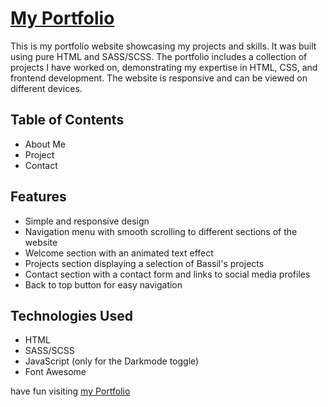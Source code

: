 # [My Portfolio]([https://parceljs.org/](https://bassil88.github.io/Bassil-Edelbi-s-Portfolio/)) 

This is my portfolio website showcasing my projects and skills. It was built using pure HTML and SASS/SCSS. The portfolio includes a collection of projects I have worked on, demonstrating my expertise in HTML, CSS, and frontend development. The website is responsive and can be viewed on different devices.

## Table of Contents
- About Me
- Project
- Contact




## Features

- Simple and responsive design
- Navigation menu with smooth scrolling to different sections of the website
- Welcome section with an animated text effect
- Projects section displaying a selection of Bassil's projects
- Contact section with a contact form and links to social media profiles
- Back to top button for easy navigation

## Technologies Used

- HTML
- SASS/SCSS
- JavaScript (only for the Darkmode toggle)
- Font Awesome

have fun visiting [my Portfolio](https://bassil88.github.io/Bassil-Edelbi-s-Portfolio/)
